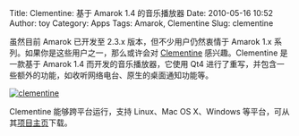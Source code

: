 Title: Clementine: 基于 Amarok 1.4 的音乐播放器
Date: 2010-05-16 10:52
Author: toy
Category: Apps
Tags: Amarok, Clementine
Slug: clementine

虽然目前 Amarok 已开发至 2.3.x 版本，但不少用户仍然衷情于 Amarok 1.x 系列。如果你是这些用户之一，那么或许会对 [Clementine](http://code.google.com/p/clementine-player/) 感兴趣。Clementine 是一款基于 Amarok 1.4 而开发的音乐播放器，它使用 Qt4 进行了重写，并包含一些额外的功能，如收听网络电台、原生的桌面通知功能等。

<!-- PELICAN_END_SUMMARY -->

[![clementine](http://i.linuxtoy.org/images/2010/05/thumb-clementine.png)](http://i.linuxtoy.org/images/2010/05/clementine.png)

Clementine 能够跨平台运行，支持 Linux、Mac OS X、Windows 等平台，可从其[项目主页](http://code.google.com/p/clementine-player/downloads/)下载。
